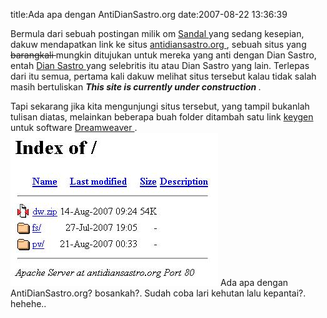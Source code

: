 title:Ada apa dengan AntiDianSastro.org
date:2007-08-22 13:36:39

Bermula dari sebuah postingan milik om
<a href="http://the.sandalian.com/61/to-think-of/nmad.htm">
 Sandal
</a>
yang sedang kesepian, dakuw mendapatkan link ke situs
<a href="http://antidiansastro.org">
 antidiansastro.org
</a>
, sebuah situs yang
<strike>
 barangkali
</strike>
mungkin ditujukan untuk mereka yang anti dengan Dian Sastro, entah
<a href="http://id.wikipedia.org/wiki/Dian_sastro">
 Dian Sastro
</a>
yang selebritis itu atau Dian Sastro yang lain. Terlepas dari itu semua, pertama kali dakuw melihat situs tersebut kalau tidak salah masih bertuliskan
<em>
 <strong>
  This site is currently under construction
 </strong>
</em>
.

Tapi sekarang jika kita mengunjungi situs tersebut, yang tampil bukanlah tulisan diatas, melainkan beberapa buah folder ditambah satu link
<a href="http://en.wikipedia.org/wiki/Keygen">
 keygen
</a>
untuk software
<a href="http://en.wikipedia.org/wiki/Dreamweaver">
 Dreamweaver
</a>
.
![image](/img/wordpress/2007-08-antidiansastro.jpg)
Ada apa dengan AntiDianSastro.org? bosankah?. Sudah coba lari kehutan lalu kepantai?. hehehe..
